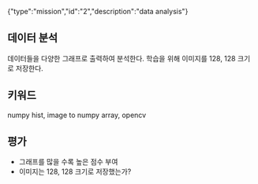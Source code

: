 {"type":"mission","id":"2","description":"data analysis"}
## 데이터 분석
데이터들을 다양한 그래프로 출력하여 분석한다.
학습을 위해 이미지를 128, 128 크기로 저장한다.
## 키워드
numpy hist, image to numpy array, opencv
## 평가
* 그래프를 많을 수록 높은 점수 부여
* 이미지는 128, 128 크기로 저장했는가?

 
